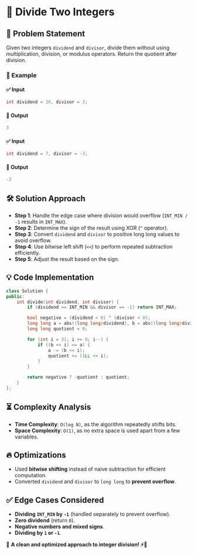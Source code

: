 # 🚀 Divide Two Integers

## 📌 Problem Statement
Given two integers `dividend` and `divisor`, divide them without using multiplication, division, or modulus operators. Return the quotient after division.

### 🔹 Example
#### ✅ Input
```cpp
int dividend = 10, divisor = 3;
```
#### 🎯 Output
```cpp
3
```
#### ✅ Input
```cpp
int dividend = 7, divisor = -3;
```
#### 🎯 Output
```cpp
-2
```

## 🛠️ Solution Approach
- **Step 1**: Handle the edge case where division would overflow (`INT_MIN / -1` results in `INT_MAX`).
- **Step 2**: Determine the sign of the result using XOR (`^` operator).
- **Step 3**: Convert `dividend` and `divisor` to positive long long values to avoid overflow.
- **Step 4**: Use bitwise left shift (`<<`) to perform repeated subtraction efficiently.
- **Step 5**: Adjust the result based on the sign.

## 💡 Code Implementation
```cpp
class Solution {
public:
    int divide(int dividend, int divisor) {
        if (dividend == INT_MIN && divisor == -1) return INT_MAX;

        bool negative = (dividend < 0) ^ (divisor < 0);
        long long a = abs((long long)dividend), b = abs((long long)divisor);
        long long quotient = 0;

        for (int i = 31; i >= 0; i--) {
            if ((b << i) <= a) {
                a -= (b << i);
                quotient += (1LL << i);
            }
        }

        return negative ? -quotient : quotient;
    }
};
```

## ⏳ Complexity Analysis
- **Time Complexity**: `O(log N)`, as the algorithm repeatedly shifts bits.
- **Space Complexity**: `O(1)`, as no extra space is used apart from a few variables.

## 🔥 Optimizations
- Used **bitwise shifting** instead of naive subtraction for efficient computation.
- Converted `dividend` and `divisor` to `long long` to **prevent overflow**.

## ✅ Edge Cases Considered
- **Dividing `INT_MIN` by `-1`** (handled separately to prevent overflow).
- **Zero dividend** (return `0`).
- **Negative numbers and mixed signs**.
- **Dividing by `1` or `-1`**.

📌 **A clean and optimized approach to integer division! ⚡️🧮**

